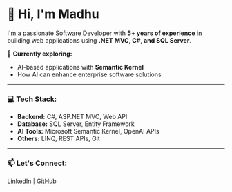 # 👋 Hi, I'm Madhu

I'm a passionate Software Developer with **5+ years of experience** in building web applications using **.NET MVC, C#, and SQL Server**.  

🔭 **Currently exploring:**  
- AI-based applications with **Semantic Kernel**  
- How AI can enhance enterprise software solutions  

---

### 💻 Tech Stack:
- **Backend:** C#, ASP.NET MVC, Web API
- **Database:** SQL Server, Entity Framework
- **AI Tools:** Microsoft Semantic Kernel, OpenAI APIs
- **Others:** LINQ, REST APIs, Git  

---

### 📫 Let's Connect:
[LinkedIn](https://www.linkedin.com/in/madhu-barad-31643a190?utm_source=share&utm_campaign=share_via&utm_content=profile&utm_medium=android_app) | [GitHub](https://github.com/madhu-barad-git)

